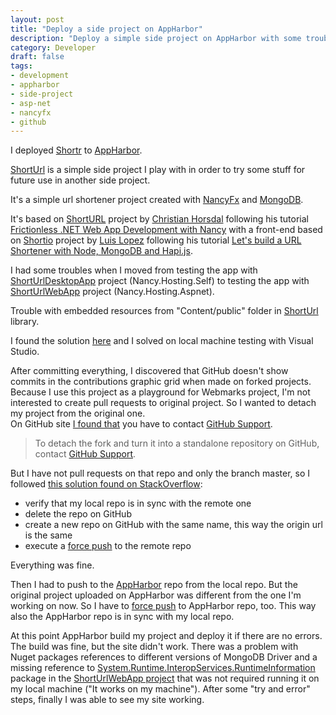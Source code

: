 ```yaml
---
layout: post
title: "Deploy a side project on AppHarbor"
description: "Deploy a simple side project on AppHarbor with some troubles."
category: Developer
draft: false
tags:
- development
- appharbor
- side-project
- asp-net
- nancyfx
- github
---
```


I deployed [Shortr](http://shortr.apphb.com/) to [AppHarbor](https://appharbor.com/).

[ShortUrl](https://github.com/kingsor/ShortURL) is a simple side project I play with in order to try some stuff for future use in another side project.

It's a simple url shortener project created with [NancyFx](http://nancyfx.org/) and [MongoDB](https://www.mongodb.com/).

It's based on [ShortURL](https://github.com/horsdal/ShortURL) project by [Christian Horsdal](https://github.com/horsdal) following his tutorial [Frictionless .NET Web App Development with Nancy](http://www.horsdal-consult.dk/2011/11/frictionless-net-web-app-development.html) with a front-end based on [Shortio](https://github.com/luishendrix92/shortio) project by [Luis Lopez](https://github.com/luishendrix92) following his tutorial [Let's build a URL Shortener with Node, MongoDB and Hapi.js](https://www.codetuts.tech/build-a-url-shortener-node-hapi-js/).

I had some troubles when I moved from testing the app with [ShortUrlDesktopApp](https://github.com/kingsor/ShortURL/tree/master/ShortUrlDesktopApp) project (Nancy.Hosting.Self) to testing the app with [ShortUrlWebApp](https://github.com/kingsor/ShortURL/tree/master/ShortUrlWebApp) project (Nancy.Hosting.Aspnet). 

Trouble with embedded resources from "Content/public" folder in [ShortUrl](https://github.com/kingsor/ShortURL/tree/master/ShortUrl) library.

I found the solution [here](https://groups.google.com/forum/#!msg/nancy-web-framework/N3neO1FJ3Qc/NzooDTVSUFIJ) and I solved on local machine testing with Visual Studio.

After committing everything, I discovered that GitHub doesn't show commits in the contributions graphic grid when made on forked projects.  
Because I use this project as a playground for Webmarks project, I'm not interested to create pull requests to original project. So I wanted to detach my project from the original one.  
On GitHub site [I found that](https://help.github.com/articles/why-are-my-contributions-not-showing-up-on-my-profile/#commit-was-made-in-a-fork) you have to contact [GitHub Support](https://github.com/contact).
> To detach the fork and turn it into a standalone repository on GitHub, contact [GitHub Support](https://github.com/contact).

But I have not pull requests on that repo and only the branch master, so I followed [this solution found on StackOverflow](http://stackoverflow.com/a/18390313/2768802):

* verify that my local repo is in sync with the remote one
* delete the repo on GitHub
* create a new repo on GitHub with the same name, this way the origin url is the same
* execute a [force push](https://twitter.com/dbelcham/status/392364417242775552) to the remote repo

Everything was fine.

Then I had to push to the [AppHarbor](https://appharbor.com/) repo from the local repo. But the original project uploaded on AppHarbor was different from the one I'm working on now. So I have to [force push](https://twitter.com/dbelcham/status/392364417242775552) to AppHarbor repo, too. This way also the AppHarbor repo is in sync with my local repo.

At this point AppHarbor build my project and deploy it if there are no errors. The build was fine, but the site didn't work. There was a problem with Nuget packages references to different versions of MongoDB Driver and a missing reference to [System.Runtime.InteropServices.RuntimeInformation](https://www.nuget.org/packages/System.Runtime.InteropServices.RuntimeInformation/) package in the [ShortUrlWebApp project](https://github.com/kingsor/ShortURL/tree/master/ShortUrlWebApp) that was not required running it on my local machine ("It works on my machine"). After some "try and error" steps, finally I was able to see my site working.